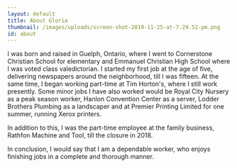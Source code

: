 ```yaml
---
layout: default
title: About Gloria
thumbnail: /images/uploads/screen-shot-2019-11-25-at-7.29.52-pm.png
id: about
---
```

I was born and raised in Guelph, Ontario, where I went to Cornerstone Christian School for elementary and Emmanuel Christian High School where I was voted class valedictorian. I started my first job at the age of five, delivering newspapers around the neighborhood, till I was fifteen. At the same time, I began working part-time at Tim Horton's, where I still work presently. Some minor jobs I have also worked would be Royal City Nursery as a peak season worker, Hanlon Convention Center as a server, Lodder Brothers Plumbing as a landscaper and at Premier Printing Limited for one summer, running Xerox printers. 

In addition to this, I was the part-time employee at the family business, Rathfon Machine and Tool, till the closure in 2018.

In conclusion, I would say that I am a dependable worker, who enjoys finishing jobs in a complete and thorough manner.
